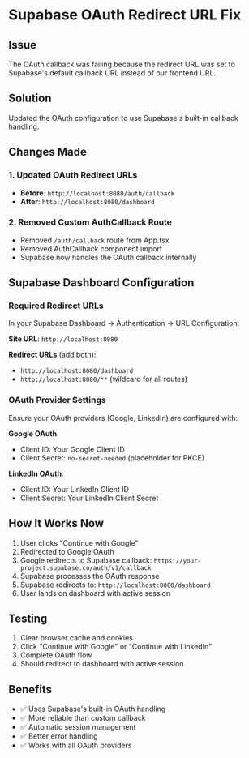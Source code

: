 # Supabase OAuth Redirect URL Fix

## Issue
The OAuth callback was failing because the redirect URL was set to Supabase's default callback URL instead of our frontend URL.

## Solution
Updated the OAuth configuration to use Supabase's built-in callback handling.

## Changes Made

### 1. Updated OAuth Redirect URLs
- **Before**: `http://localhost:8080/auth/callback`
- **After**: `http://localhost:8080/dashboard`

### 2. Removed Custom AuthCallback Route
- Removed `/auth/callback` route from App.tsx
- Removed AuthCallback component import
- Supabase now handles the OAuth callback internally

## Supabase Dashboard Configuration

### Required Redirect URLs
In your Supabase Dashboard → Authentication → URL Configuration:

**Site URL**: `http://localhost:8080`

**Redirect URLs** (add both):
- `http://localhost:8080/dashboard`
- `http://localhost:8080/**` (wildcard for all routes)

### OAuth Provider Settings
Ensure your OAuth providers (Google, LinkedIn) are configured with:

**Google OAuth**:
- Client ID: Your Google Client ID
- Client Secret: `no-secret-needed` (placeholder for PKCE)

**LinkedIn OAuth**:
- Client ID: Your LinkedIn Client ID  
- Client Secret: Your LinkedIn Client Secret

## How It Works Now

1. User clicks "Continue with Google"
2. Redirected to Google OAuth
3. Google redirects to Supabase callback: `https://your-project.supabase.co/auth/v1/callback`
4. Supabase processes the OAuth response
5. Supabase redirects to: `http://localhost:8080/dashboard`
6. User lands on dashboard with active session

## Testing

1. Clear browser cache and cookies
2. Click "Continue with Google" or "Continue with LinkedIn"
3. Complete OAuth flow
4. Should redirect to dashboard with active session

## Benefits

- ✅ Uses Supabase's built-in OAuth handling
- ✅ More reliable than custom callback
- ✅ Automatic session management
- ✅ Better error handling
- ✅ Works with all OAuth providers
